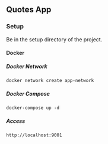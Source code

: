 ## Quotes App

### Setup

Be in the setup directory of the project.

#### Docker

##### Docker Network

```
docker network create app-network
```

##### Docker Compose

```
docker-compose up -d
```

##### Access

```
http://localhost:9001
```
